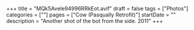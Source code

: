 +++
title = "MQk5Avele94996RRkEot.avif"
draft = false
tags = ["Photos"]
categories = [""]
pages = ["Cow (Pasqually Retrofit)"]
startDate = ""
description = "Another shot of the bot from the side. 2011"
+++
